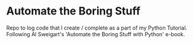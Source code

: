 # Automate the Boring Stuff
Repo to log code that I create / complete as a part of my Python Tutorial.
Following Al Sweigart's 'Automate the Boring Stuff with Python' e-book. 
